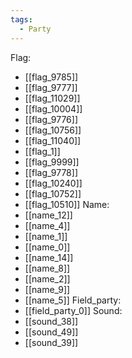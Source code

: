 ```yaml
---
tags:
  - Party
---
```

Flag:
- [[flag_9785]]
- [[flag_9777]]
- [[flag_11029]]
- [[flag_10004]]
- [[flag_9776]]
- [[flag_10756]]
- [[flag_11040]]
- [[flag_1]]
- [[flag_9999]]
- [[flag_9778]]
- [[flag_10240]]
- [[flag_10752]]
- [[flag_10510]]
Name:
- [[name_12]]
- [[name_4]]
- [[name_1]]
- [[name_0]]
- [[name_14]]
- [[name_8]]
- [[name_2]]
- [[name_9]]
- [[name_5]]
Field_party:
- [[field_party_0]]
Sound:
- [[sound_38]]
- [[sound_49]]
- [[sound_39]]
